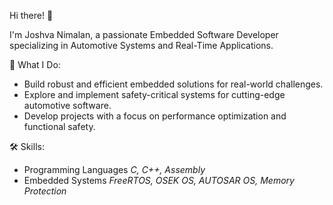 Hi there! 👋

I'm Joshva Nimalan, a passionate Embedded Software Developer specializing in Automotive Systems and Real-Time Applications.

🚀 What I Do:
 - Build robust and efficient embedded solutions for real-world challenges.
 - Explore and implement safety-critical systems for cutting-edge automotive software.
 - Develop projects with a focus on performance optimization and functional safety.

🛠️ Skills:
 - Programming Languages
    _C, C++, Assembly_
 - Embedded Systems
    _FreeRTOS, OSEK OS, AUTOSAR OS, Memory Protection_
  
